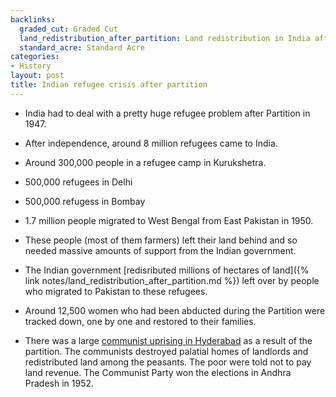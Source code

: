 ```yaml
---
backlinks:
  graded_cut: Graded Cut
  land_redistribution_after_partition: Land redistribution in India after Partition
  standard_acre: Standard Acre
categories:
- History
layout: post
title: Indian refugee crisis after partition
---
```


* India had to deal with a pretty huge refugee problem after Partition in 1947.
* After independence, around 8 million refugees came to India.
* Around 300,000 people in a refugee camp in Kurukshetra.
* 500,000 refugees in Delhi
* 500,000 refugess in Bombay
* 1.7 million people migrated to West Bengal from East Pakistan in 1950.
* These people (most of them farmers) left their land behind and so needed
massive amounts of support from the Indian government.
* The Indian government [redisributed millions of hectares of land]({% link notes/land_redistribution_after_partition.md %}) left over by people who migrated to Pakistan to these
refugees.
* Around 12,500 women who had been abducted during the Partition were tracked
down, one by one and restored to their families.


* There was a large [communist uprising in Hyderabad](https://en.wikipedia.org/wiki/Telangana_Rebellion) as a result of the
partition. The communists destroyed palatial homes of landlords and redistributed
land among the peasants. The poor were told not to pay land revenue. The
Communist Party won the elections in Andhra Pradesh in 1952.